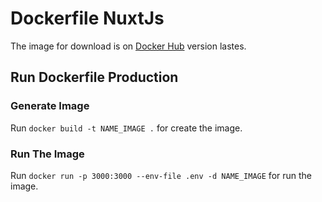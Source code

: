 # Dockerfile NuxtJs

The image for download is on [Docker Hub](https://hub.docker.com/repository/docker/ythalocosta99/nuxtjs) version lastes.

## Run Dockerfile Production

### Generate Image
Run `docker build -t NAME_IMAGE .` for create the image.
    
### Run The Image
Run `docker run -p 3000:3000 --env-file .env -d NAME_IMAGE` for run the image.